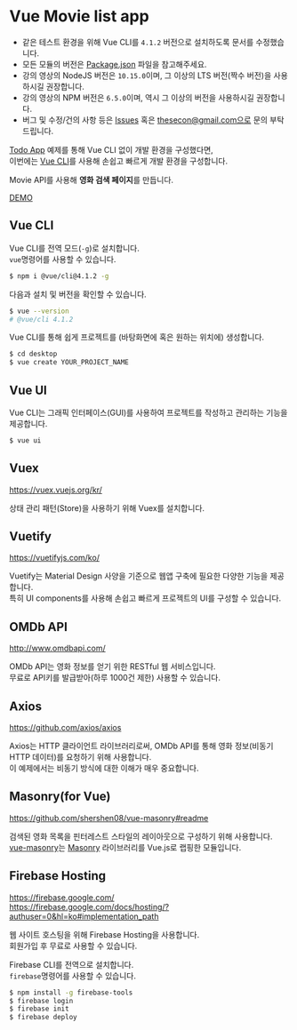 # Vue Movie list app

- 같은 테스트 환경을 위해 Vue CLI를 `4.1.2` 버전으로 설치하도록 문서를 수정했습니다.
- 모든 모듈의 버전은 [Package.json](https://github.com/HeropCode/Vue-Movie-app/blob/master/package.json) 파일을 참고해주세요.
- 강의 영상의 NodeJS 버전은 `10.15.0`이며, 그 이상의 LTS 버전(짝수 버전)을 사용하시길 권장합니다.
- 강의 영상의 NPM 버전은 `6.5.0`이며, 역시 그 이상의 버전을 사용하시길 권장합니다.
- 버그 및 수정/건의 사항 등은 [Issues](https://github.com/HeropCode/Vue-Movie-app/issues) 혹은 thesecon@gmail.com으로 문의 부탁드립니다.

[Todo App](https://github.com/HeropCode/Vue-Todo-app) 예제를 통해 Vue CLI 없이 개발 환경을 구성했다면,<br>
이번에는 [Vue CLI](https://cli.vuejs.org/)를 사용해 손쉽고 빠르게 개발 환경을 구성합니다.<br>

Movie API를 사용해 <strong>영화 검색 페이지</strong>를 만듭니다.

[DEMO](https://vue-movie-app-for-fastcampus.web.app/)

## Vue CLI

Vue CLI를 전역 모드(`-g`)로 설치합니다.<br>
`vue`명령어를 사용할 수 있습니다.

```bash
$ npm i @vue/cli@4.1.2 -g
```

다음과 설치 및 버전을 확인할 수 있습니다.

```bash
$ vue --version
# @vue/cli 4.1.2
```

Vue CLI를 통해 쉽게 프로젝트를 (바탕화면에 혹은 원하는 위치에) 생성합니다.

```bash
$ cd desktop
$ vue create YOUR_PROJECT_NAME
```

## Vue UI

Vue CLI는 그래픽 인터페이스(GUI)를 사용하여 프로젝트를 작성하고 관리하는 기능을 제공합니다.

```bash
$ vue ui
```

## Vuex

https://vuex.vuejs.org/kr/

상태 관리 패턴(Store)을 사용하기 위해 Vuex를 설치합니다.

## Vuetify

https://vuetifyjs.com/ko/

Vuetify는 Material Design 사양을 기준으로 웹앱 구축에 필요한 다양한 기능을 제공합니다.<br>
특히 UI components를 사용해 손쉽고 빠르게 프로젝트의 UI를 구성할 수 있습니다.

## OMDb API

http://www.omdbapi.com/

OMDb API는 영화 정보를 얻기 위한 RESTful 웹 서비스입니다.<br>
무료로 API키를 발급받아(하루 1000건 제한) 사용할 수 있습니다.

## Axios

https://github.com/axios/axios

Axios는 HTTP 클라이언트 라이브러리로써, OMDb API를 통해 영화 정보(비동기 HTTP 데이터)를 요청하기 위해 사용합니다.<br>
이 예제에서는 비동기 방식에 대한 이해가 매우 중요합니다.

## Masonry(for Vue)

https://github.com/shershen08/vue-masonry#readme

검색된 영화 목록을 핀터레스트 스타일의 레이아웃으로 구성하기 위해 사용합니다.<br>
[vue-masonry](https://github.com/shershen08/vue-masonry#readme)는 [Masonry](https://masonry.desandro.com/) 라이브러리를 Vue.js로 랩핑한 모듈입니다.

## Firebase Hosting

https://firebase.google.com/<br>
https://firebase.google.com/docs/hosting/?authuser=0&hl=ko#implementation_path

웹 사이트 호스팅을 위해 Firebase Hosting을 사용합니다.<br>
회원가입 후 무료로 사용할 수 있습니다.<br>

Firebase CLI를 전역으로 설치합니다.<br>
`firebase`명령어를 사용할 수 있습니다.

```bash
$ npm install -g firebase-tools
$ firebase login
$ firebase init
$ firebase deploy
```
